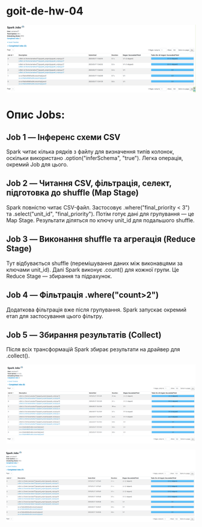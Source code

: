 # goit-de-hw-04

![alt text](part1_all_jobs.png)

# Опис Jobs:
## Job 1 — Інференс схеми CSV
Spark читає кілька рядків з файлу для визначення типів колонок, оскільки використано .option("inferSchema", "true").
Легка операція, окремий Job для цього.
## Job 2 — Читання CSV, фільтрація, селект, підготовка до shuffle (Map Stage)
Spark повністю читає CSV-файл.
Застосовує .where("final_priority < 3") та .select("unit_id", "final_priority").
Потім готує дані для групування — це Map Stage.
Результати діляться по ключу unit_id для подальшого shuffle.
## Job 3 — Виконання shuffle та агрегація (Reduce Stage)
Тут відбувається shuffle (перемішування даних між виконавцями за ключами unit_id).
Далі Spark виконує .count() для кожної групи.
Це Reduce Stage — збирання та підрахунок.
## Job 4 — Фільтрація .where("count>2")
Додаткова фільтрація вже після групування.
Spark запускає окремий етап для застосування цього фільтру.
## Job 5 — Збирання результатів (Collect)
Після всіх трансформацій Spark збирає результати на драйвер для .collect().
 
![alt text](part2_all_jobs.png)

![alt text](part3_all_jobs.png)
